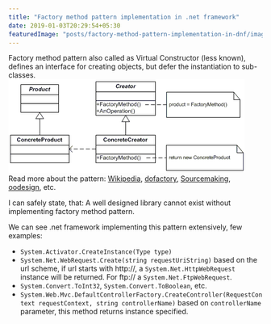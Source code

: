 ```yaml
---
title: "Factory method pattern implementation in .net framework"
date: 2019-01-03T20:29:54+05:30
featuredImage: "posts/factory-method-pattern-implementation-in-dnf/images/factory.gif"
---
```


Factory method pattern also called as Virtual Constructor (less known), defines an interface for creating objects, but defer the instantiation to sub-classes.
<img src="images/factory.gif"/>
Read more about the pattern: [Wikipedia](https://en.wikipedia.org/wiki/Factory_method_pattern), [dofactory](https://www.dofactory.com/net/factory-method-design-pattern), [Sourcemaking](https://sourcemaking.com/design_patterns/factory_method), [oodesign](https://www.oodesign.com/factory-method-pattern.html), etc.

I can safely state, that: A well designed library cannot exist without implementing factory method pattern.

We can see .net framework implementing this pattern extensively, few examples:

- `System.Activator.CreateInstance(Type type)`
- `System.Net.WebRequest.Create(string requestUriString)` based on the url scheme, if url starts with http://, a `System.Net.HttpWebRequest` instance will be returned. For ftp:// a `System.Net.FtpWebRequest`.
- `System.Convert.ToInt32`, `System.Convert.ToBoolean`, etc.
- `System.Web.Mvc.DefaultControllerFactory.CreateController(RequestContext requestContext, string controllerName)` based on `controllerName` parameter, this method returns instance specified.
